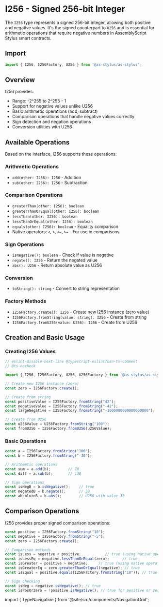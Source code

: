 # I256 - Signed 256-bit Integer

The `I256` type represents a signed 256-bit integer, allowing both positive and negative values. It's the signed counterpart to `U256` and is essential for arithmetic operations that require negative numbers in AssemblyScript Stylus smart contracts.

## Import

```typescript
import { I256, I256Factory, U256 } from '@as-stylus/as-stylus';
```

## Overview

I256 provides:
- Range: -2^255 to 2^255 - 1
- Support for negative values unlike U256
- Basic arithmetic operations (add, subtract)
- Comparison operations that handle negative values correctly
- Sign detection and negation operations
- Conversion utilities with U256

## Available Operations

Based on the interface, I256 supports these operations:

### Arithmetic Operations
- `add(other: I256): I256` - Addition
- `sub(other: I256): I256` - Subtraction

### Comparison Operations
- `greaterThan(other: I256): boolean`
- `greaterThanOrEqual(other: I256): boolean`
- `lessThan(other: I256): boolean`
- `lessThanOrEqual(other: I256): boolean`
- `equals(other: I256): boolean` - Equality comparison
- Native operators: `<`, `>`, `<=`, `>=` - For use in comparisons

### Sign Operations
- `isNegative(): boolean` - Check if value is negative
- `negate(): I256` - Return the negated value
- `abs(): U256` - Return absolute value as U256

### Conversion
- `toString(): string` - Convert to string representation

### Factory Methods
- `I256Factory.create(): I256` - Create new I256 instance (zero value)
- `I256Factory.fromString(value: string): I256` - Create from string
- `I256Factory.fromU256(value: U256): I256` - Create from U256

## Creation and Basic Usage

### Creating I256 Values

```typescript
// eslint-disable-next-line @typescript-eslint/ban-ts-comment
// @ts-nocheck

import { I256, I256Factory, U256, U256Factory } from '@as-stylus/as-stylus';

// Create new I256 instance (zero)
const zero = I256Factory.create();

// Create from string
const positiveValue = I256Factory.fromString("42");
const negativeValue = I256Factory.fromString("-42");
const largeNegative = I256Factory.fromString("-1000000000000000000");

// Create from U256
const u256Value = U256Factory.fromString("100");
const fromU256 = I256Factory.fromU256(u256Value);
```

### Basic Operations

```typescript
const a = I256Factory.fromString("100");
const b = I256Factory.fromString("-30");

// Arithmetic operations
const sum = a.add(b);        // 70
const diff = a.sub(b);       // 130

// Sign operations
const isNegB = b.isNegative();    // true
const negatedB = b.negate();      // 30
const absoluteB = b.abs();        // U256 with value 30
```

## Comparison Operations

I256 provides proper signed comparison operations:

```typescript
const positive = I256Factory.fromString("10");
const negative = I256Factory.fromString("-5");
const zero = I256Factory.create();

// Comparison methods
const isLess = negative < positive;           // true (using native operator)
const isLessEq = negative.lessThanOrEqual(zero);      // true
const isGreater = positive > negative;     // true (using native operator)
const isGreaterEq = zero.greaterThanOrEqual(negative); // true
const isEqual = positive.equals(I256Factory.fromString("10")); // true

// Sign checking
const isNeg = negative.isNegative(); // true
const isPosOrZero = !positive.isNegative(); // true for positive or zero
```

import { TypeNavigation } from '@site/src/components/NavigationGrid';

<TypeNavigation /> 
